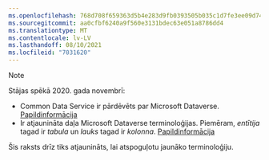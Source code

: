 ```yaml
---
ms.openlocfilehash: 768d708f659363d5b4e283d9fb0393505b035c1d7fe3ee09d74ea17eab87a8f0
ms.sourcegitcommit: aa0cfbf6240a9f560e3131bdec63e051a8786dd4
ms.translationtype: MT
ms.contentlocale: lv-LV
ms.lasthandoff: 08/10/2021
ms.locfileid: "7031620"
---
```

> [!NOTE]
> Stājas spēkā 2020. gada novembrī:
> - Common Data Service ir pārdēvēts par Microsoft Dataverse. [Papildinformācija](https://aka.ms/PAuAppBlog)
> - Ir atjaunināta daļa Microsoft Dataverse terminoloģijas. Piemēram, *entītija* tagad ir *tabula* un *lauks* tagad ir *kolonna*. [Papildinformācija](/powerapps/maker/data-platform/data-platform-intro)
>
> Šis raksts drīz tiks atjaunināts, lai atspoguļotu jaunāko terminoloģiju.